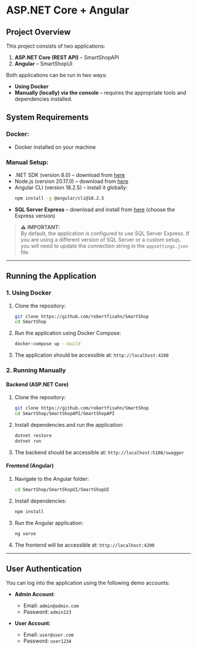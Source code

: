 # ASP.NET Core + Angular

## Project Overview

This project consists of two applications:
1. **ASP.NET Core (REST API)** – SmartShopAPI
2. **Angular** – SmartShopUI

Both applications can be run in two ways:
- **Using Docker**
- **Manually (locally) via the console** – requires the appropriate tools and dependencies installed.

## System Requirements

### Docker:
- Docker installed on your machine

### Manual Setup:
- .NET SDK (version 8.0) – download from [here](https://dotnet.microsoft.com/download)
- Node.js (version 20.17.0) – download from [here](https://nodejs.org/)
- Angular CLI (version 18.2.5) – install it globally:
    ```bash
    npm install -g @angular/cli@18.2.5
    ```
- **SQL Server Express** – download and install from [here](https://www.microsoft.com/en-us/sql-server/sql-server-downloads) (choose the Express version)

> ⚠️ **IMPORTANT:**  
> By default, the application is configured to use SQL Server Express. If you are using a different version of SQL Server or a custom setup, you will need to update the connection string in the `appsettings.json` file.

---

## Running the Application

### 1. Using Docker

1. Clone the repository:
    ```bash
   git clone https://github.com/robertfisahn/SmartShop
   cd SmartShop
    
2. Run the application using Docker Compose:
    ```bash
   docker-compose up --build
    
3. The application should be accessible at:
   `http://localhost:4288`

### 2. Running Manually

#### Backend (ASP.NET Core)

1. Clone the repository:
    ```bash
    git clone https://github.com/robertfisahn/SmartShop
    cd SmartShop/SmartShopAPI/SmartShopAPI

2. Install dependencies and run the application:
    ```bash
   dotnet restore
   dotnet run

3. The backend should be accessible at: `http://localhost:5108/swagger`

#### Frontend (Angular)

1. Navigate to the Angular folder:  
    ```bash
   cd SmartShop/SmartShopUI/SmartShopUI

2. Install dependencies:
    ```bash
   npm install
    
3. Run the Angular application:
    ```bash
   ng serve
    
4. The frontend will be accessible at: `http://localhost:4200`

---

## User Authentication

You can log into the application using the following demo accounts:

- **Admin Account**:
   - Email: `admin@admin.com`
   - Password: `admin123`
   
- **User Account**:
   - Email: `user@user.com`
   - Password: `user1234`
